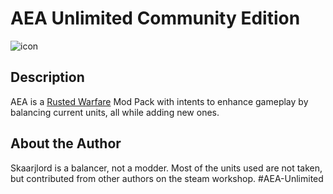 # AEA Unlimited Community Edition
![icon](https://cdn.discordapp.com/icons/606586202942079017/423b4fbbecf1bbad55fe61468037b34d.webp?size=128)
## Description
AEA is a [Rusted Warfare](https://store.steampowered.com/app/647960/Rusted_Warfare__RTS/) Mod Pack with intents to
enhance gameplay by balancing current units, all while adding new ones.
## About the Author
Skaarjlord is a balancer, not a modder. Most of the units used are not taken, but contributed from other authors on
the steam workshop. #AEA-Unlimited
